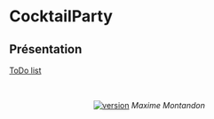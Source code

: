 # CocktailParty

## Présentation

[ToDo list](https://github.com/Montandon-Varoda/CocktailParty/projects/1)


<h2> </h2>

<p align="center"> <br> <a href="https://github.com/Montandon-Varoda/"><img src="https://img.shields.io/badge/My-GitHub-red.svg" alt="version"/></a> <i> Maxime Montandon </i></p>
